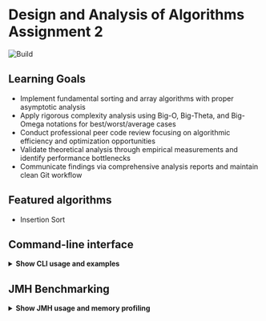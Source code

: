 # Design and Analysis of Algorithms Assignment 2

![Build](https://github.com/checkybox/Algorithms_Assignment2/actions/workflows/maven.yml/badge.svg)

## Learning Goals
- Implement fundamental sorting and array algorithms with proper asymptotic analysis
- Apply rigorous complexity analysis using Big-O, Big-Theta, and Big-Omega notations for best/worst/average cases
- Conduct professional peer code review focusing on algorithmic efficiency and optimization opportunities 
- Validate theoretical analysis through empirical measurements and identify performance bottlenecks
- Communicate findings via comprehensive analysis reports and maintain clean Git workflow

## Featured algorithms
- Insertion Sort

## Command-line interface

<details>
<summary><strong>Show CLI usage and examples</strong></summary>


The command line interface allows you to benchmark Insertion Sort on randomly generated integer arrays and export performance metrics to a CSV file.

### Building the JAR

To build the executable JAR, run:

```bash
mvn clean package
```

This will produce `target/insertion_sort-1.0.jar`.

Alternatively, you can download the latest release from the [Releases](https://github.com/checkybox/Algorithms_Assignment2/releases) page.

### Usage

```bash
java -jar target/insertion_sort-1.0.jar \
  --size <n> \
  --csv <output.csv> \
  [--seed <seed>]
```

- `--size` (required): Number of elements in the random array
- `--csv` (required): Path to the CSV file to append results to
- `--seed` (optional): RNG seed for reproducible inputs (default: 3258)
- `--help`: Show usage instructions

### Examples

```bash
# Benchmark Insertion Sort on 10,000 integers, results to results.csv
java -jar target/insertion_sort-1.0.jar --size 10000 --csv results.csv

# Benchmark with a custom seed for reproducibility
java -jar target/insertion_sort-1.0.jar --size 10000 --csv results.csv --seed 12345
```

### CSV Output Columns

- `algorithm`: Name of the algorithm (InsertionSort)
- `input_size`: Number of elements sorted
- `comparisons`: Number of key comparisons
- `moves`: Number of element moves (assignments)
- `array_accesses`: Total array reads/writes
- `time_ns`: Elapsed time in nanoseconds

Tip: Use `--seed` to make runs reproducible for fair comparisons.

</details>

## JMH Benchmarking

<details>
<summary><strong>Show JMH usage and memory profiling</strong></summary>

The project includes a JMH harness for accurate benchmarking of Insertion Sort across various input sizes and distributions (random, sorted, reverse-sorted, nearly-sorted).

### Memory and GC Profiling

JMH can report memory allocation and garbage collection impact. This project enables GC profiling by default in the JmhRunner. Example output columns:

- `gc.alloc.rate` (MB/sec): Allocation rate
- `gc.alloc.rate.norm` (B/op): Bytes allocated per operation
- `gc.count`: Number of GC events
- `gc.time` (ms): Time spent in GC

</details>

